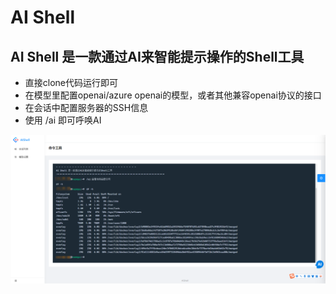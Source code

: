 # AI Shell 
## AI Shell 是一款通过AI来智能提示操作的Shell工具
- 直接clone代码运行即可
- 在模型里配置openai/azure openai的模型，或者其他兼容openai协议的接口
- 在会话中配置服务器的SSH信息
- 使用 /ai 即可呼唤AI


![示例](https://github.com/xuzeyu91/AIShell/blob/main/img/demo.png)
